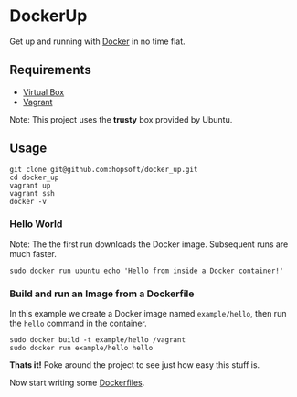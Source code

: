 # DockerUp

Get up and running with [Docker](http://www.docker.io/) in no time flat.

## Requirements

* [Virtual Box](https://www.virtualbox.org/)
* [Vagrant](http://www.vagrantup.com/)

Note: This project uses the **trusty** box provided by Ubuntu.

## Usage

```shell
git clone git@github.com:hopsoft/docker_up.git
cd docker_up
vagrant up
vagrant ssh
docker -v
```

### Hello World

Note: The the first run downloads the Docker image. Subsequent runs are much faster.

```shell
sudo docker run ubuntu echo 'Hello from inside a Docker container!'
```

### Build and run an Image from a Dockerfile

In this example we create a Docker image named `example/hello`, then run the `hello` command in the container.

```shell
sudo docker build -t example/hello /vagrant
sudo docker run example/hello hello
```

__Thats it!__
Poke around the project to see just how easy this stuff is.

Now start writing some [Dockerfiles](http://docs.docker.com/reference/builder/).

